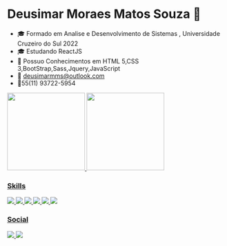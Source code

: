 # Deusimar Moraes Matos Souza 👋

 
- 🎓 Formado em Analise e Desenvolvimento de Sistemas , Universidade Cruzeiro do Sul 2022
- 🎓 Estudando ReactJS
- 🔧 Possuo Conhecimentos em HTML 5,CSS 3,BootStrap,Sass,Jquery,JavaScript
- 📩 deusimarmms@outlook.com
- 📱55(11) 93722-5954
 <div>
  <a href="https://github.com/deusimarmms">
  <img height="180em" src="https://github-readme-stats.vercel.app/api?username=deusimarmms&show_icons=true&theme=dark&include_all_commits=true&count_private=true""/>
  <img height="180em" src="https://github-readme-stats.vercel.app/api/top-langs/?username=deusimarmms&layout=compact&langs_count=7&theme=dark"/>
</div>
<div>
  <h3> Skills </h3>                                                                                                                                             
    <img src="https://img.shields.io/badge/HTML5-E34F26?style=for-the-badge&logo=html5&logoColor=white" />
    <img src="https://img.shields.io/badge/CSS3-1572B6?style=for-the-badge&logo=css3&logoColor=white" />
    <img src="https://img.shields.io/badge/Bootstrap-563D7C?style=for-the-badge&logo=bootstrap&logoColor=white" />
    <img src="https://img.shields.io/badge/Sass-CC6699?style=for-the-badge&logo=sass&logoColor=white" />
    <img src="https://img.shields.io/badge/jQuery-0769AD?style=for-the-badge&logo=jquery&logoColor=white" />
    <img src="https://img.shields.io/badge/JavaScript-323330?style=for-the-badge&logo=javascript&logoColor=F7DF1E" />
</div>
<div>
  <h3> Social </h3>
    <a href="https://www.linkedin.com/in/deusimar-souza-a1870b79/"><img src="https://img.shields.io/badge/LinkedIn-0077B5?style=for-the-badge&logo=linkedin&logoColor=white" />
    </a>                                                     
        <a href="https://github.com/deusimarmms">
       <img src="https://img.shields.io/badge/GitHub-100000?style=for-the-badge&logo=github&logoColor=white" />
    </a>                                
</div>                                                                                                                     
